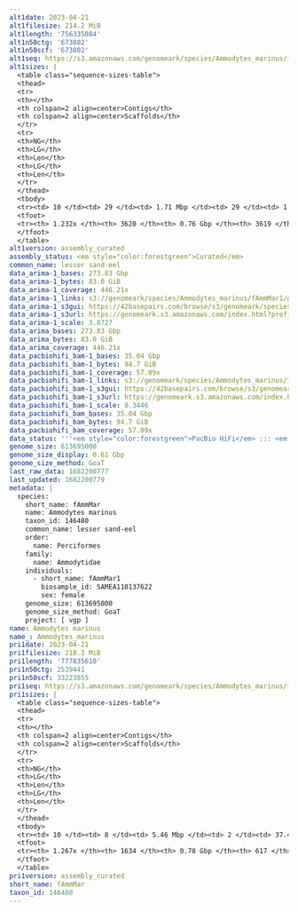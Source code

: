 ```yaml
---
alt1date: 2023-04-21
alt1filesize: 214.2 MiB
alt1length: '756335084'
alt1n50ctg: '673802'
alt1n50scf: '673802'
alt1seq: https://s3.amazonaws.com/genomeark/species/Ammodytes_marinus/fAmmMar1/assembly_curated/fAmmMar1.alt.cur.20230421.fasta.gz
alt1sizes: |
  <table class="sequence-sizes-table">
  <thead>
  <tr>
  <th></th>
  <th colspan=2 align=center>Contigs</th>
  <th colspan=2 align=center>Scaffolds</th>
  </tr>
  <tr>
  <th>NG</th>
  <th>LG</th>
  <th>Len</th>
  <th>LG</th>
  <th>Len</th>
  </tr>
  </thead>
  <tbody>
  <tr><td> 10 </td><td> 29 </td><td> 1.71 Mbp </td><td> 29 </td><td> 1.71 Mbp </td></tr><tr><td> 20 </td><td> 71 </td><td> 1.28 Mbp </td><td> 71 </td><td> 1.28 Mbp </td></tr><tr><td> 30 </td><td> 125 </td><td> 1.03 Mbp </td><td> 125 </td><td> 1.03 Mbp </td></tr><tr><td> 40 </td><td> 191 </td><td> 0.83 Mbp </td><td> 191 </td><td> 0.83 Mbp </td></tr><tr style="background-color:#cccccc;"><td> 50 </td><td> 273 </td><td> 0.67 Mbp </td><td> 273 </td><td> 0.67 Mbp </td></tr><tr><td> 60 </td><td> 373 </td><td> 0.56 Mbp </td><td> 373 </td><td> 0.56 Mbp </td></tr><tr><td> 70 </td><td> 495 </td><td> 460.97 Kbp </td><td> 495 </td><td> 460.97 Kbp </td></tr><tr><td> 80 </td><td> 646 </td><td> 357.70 Kbp </td><td> 646 </td><td> 357.70 Kbp </td></tr><tr><td> 90 </td><td> 845 </td><td> 268.58 Kbp </td><td> 845 </td><td> 268.58 Kbp </td></tr><tr><td> 100 </td><td> 1122 </td><td> 178.40 Kbp </td><td> 1121 </td><td> 179.14 Kbp </td></tr></tbody>
  <tfoot>
  <tr><th> 1.232x </th><th> 3620 </th><th> 0.76 Gbp </th><th> 3619 </th><th> 0.76 Gbp </th></tr>
  </tfoot>
  </table>
alt1version: assembly_curated
assembly_status: <em style="color:forestgreen">Curated</em>
common_name: lesser sand-eel
data_arima-1_bases: 273.83 Gbp
data_arima-1_bytes: 83.0 GiB
data_arima-1_coverage: 446.21x
data_arima-1_links: s3://genomeark/species/Ammodytes_marinus/fAmmMar1/genomic_data/arima/<br>
data_arima-1_s3gui: https://42basepairs.com/browse/s3/genomeark/species/Ammodytes_marinus/fAmmMar1/genomic_data/arima/
data_arima-1_s3url: https://genomeark.s3.amazonaws.com/index.html?prefix=species/Ammodytes_marinus/fAmmMar1/genomic_data/arima/
data_arima-1_scale: 3.0727
data_arima_bases: 273.83 Gbp
data_arima_bytes: 83.0 GiB
data_arima_coverage: 446.21x
data_pacbiohifi_bam-1_bases: 35.04 Gbp
data_pacbiohifi_bam-1_bytes: 94.7 GiB
data_pacbiohifi_bam-1_coverage: 57.09x
data_pacbiohifi_bam-1_links: s3://genomeark/species/Ammodytes_marinus/fAmmMar1/genomic_data/pacbio_hifi/<br>
data_pacbiohifi_bam-1_s3gui: https://42basepairs.com/browse/s3/genomeark/species/Ammodytes_marinus/fAmmMar1/genomic_data/pacbio_hifi/
data_pacbiohifi_bam-1_s3url: https://genomeark.s3.amazonaws.com/index.html?prefix=species/Ammodytes_marinus/fAmmMar1/genomic_data/pacbio_hifi/
data_pacbiohifi_bam-1_scale: 0.3446
data_pacbiohifi_bam_bases: 35.04 Gbp
data_pacbiohifi_bam_bytes: 94.7 GiB
data_pacbiohifi_bam_coverage: 57.09x
data_status: '''<em style="color:forestgreen">PacBio HiFi</em> ::: <em style="color:forestgreen">Arima</em>'''
genome_size: 613695000
genome_size_display: 0.61 Gbp
genome_size_method: GoaT
last_raw_data: 1682200777
last_updated: 1682200779
metadata: |
  species:
    short_name: fAmmMar
    name: Ammodytes marinus
    taxon_id: 146480
    common_name: lesser sand-eel
    order:
      name: Perciformes
    family:
      name: Ammodytidae
    individuals:
      - short_name: fAmmMar1
        biosample_id: SAMEA110137622
        sex: female
    genome_size: 613695000
    genome_size_method: GoaT
    project: [ vgp ]
name: Ammodytes marinus
name_: Ammodytes_marinus
pri1date: 2023-04-21
pri1filesize: 218.3 MiB
pri1length: '777835610'
pri1n50ctg: 2539441
pri1n50scf: 33223855
pri1seq: https://s3.amazonaws.com/genomeark/species/Ammodytes_marinus/fAmmMar1/assembly_curated/fAmmMar1.pri.cur.20230421.fasta.gz
pri1sizes: |
  <table class="sequence-sizes-table">
  <thead>
  <tr>
  <th></th>
  <th colspan=2 align=center>Contigs</th>
  <th colspan=2 align=center>Scaffolds</th>
  </tr>
  <tr>
  <th>NG</th>
  <th>LG</th>
  <th>Len</th>
  <th>LG</th>
  <th>Len</th>
  </tr>
  </thead>
  <tbody>
  <tr><td> 10 </td><td> 8 </td><td> 5.46 Mbp </td><td> 2 </td><td> 37.46 Mbp </td></tr><tr><td> 20 </td><td> 22 </td><td> 4.24 Mbp </td><td> 4 </td><td> 36.69 Mbp </td></tr><tr><td> 30 </td><td> 37 </td><td> 3.63 Mbp </td><td> 5 </td><td> 35.78 Mbp </td></tr><tr><td> 40 </td><td> 56 </td><td> 2.86 Mbp </td><td> 7 </td><td> 33.56 Mbp </td></tr><tr style="background-color:#cccccc;"><td> 50 </td><td> 79 </td><td style="background-color:#88ff88;"> 2.54 Mbp </td><td> 9 </td><td style="background-color:#88ff88;"> 33.22 Mbp </td></tr><tr><td> 60 </td><td> 105 </td><td> 2.18 Mbp </td><td> 11 </td><td> 32.61 Mbp </td></tr><tr><td> 70 </td><td> 136 </td><td> 1.75 Mbp </td><td> 13 </td><td> 31.42 Mbp </td></tr><tr><td> 80 </td><td> 176 </td><td> 1.34 Mbp </td><td> 15 </td><td> 30.11 Mbp </td></tr><tr><td> 90 </td><td> 229 </td><td> 1.00 Mbp </td><td> 17 </td><td> 28.48 Mbp </td></tr><tr><td> 100 </td><td> 304 </td><td> 0.66 Mbp </td><td> 19 </td><td> 27.02 Mbp </td></tr></tbody>
  <tfoot>
  <tr><th> 1.267x </th><th> 1634 </th><th> 0.78 Gbp </th><th> 617 </th><th> 0.78 Gbp </th></tr>
  </tfoot>
  </table>
pri1version: assembly_curated
short_name: fAmmMar
taxon_id: 146480
---
```


